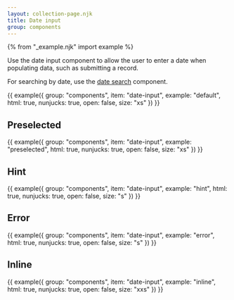 ```yaml
---
layout: collection-page.njk
title: Date input
group: components
---
```


{% from "_example.njk" import example %}

Use the date input component to allow the user to enter a date when populating data, such as submitting a record.

For searching by date, use the [date search](/design-system/components/date-search/) component.

{{ example({ group: "components", item: "date-input", example: "default", html: true, nunjucks: true, open: false, size: "xs" }) }}

## Preselected

{{ example({ group: "components", item: "date-input", example: "preselected", html: true, nunjucks: true, open: false, size: "xs" }) }}

## Hint

{{ example({ group: "components", item: "date-input", example: "hint", html: true, nunjucks: true, open: false, size: "s" }) }}

## Error

{{ example({ group: "components", item: "date-input", example: "error", html: true, nunjucks: true, open: false, size: "s" }) }}

## Inline

{{ example({ group: "components", item: "date-input", example: "inline", html: true, nunjucks: true, open: false, size: "xxs" }) }}
